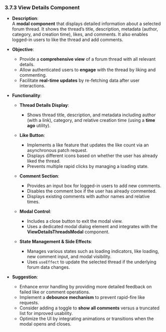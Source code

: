### 3.7.3 View Details Component

- **Description**:  
  A **modal component** that displays detailed information about a selected forum thread. It shows the thread’s title, description, metadata (author, category, and creation time), likes, and comments. It also enables logged-in users to like the thread and add comments.

- **Objective**:

  - Provide a **comprehensive view** of a forum thread with all relevant details.
  - Allow authenticated users to **engage** with the thread by liking and commenting.
  - Facilitate **real-time updates** by re-fetching data after user interactions.

- **Functionality**:

  - **Thread Details Display**:

    - Shows thread title, description, and metadata including author (with a link), category, and relative creation time (using a **time ago** utility).

  - **Like Button**:

    - Implements a like feature that updates the like count via an asynchronous patch request.
    - Displays different icons based on whether the user has already liked the thread.
    - Prevents multiple rapid clicks by managing a loading state.

  - **Comment Section**:

    - Provides an input box for logged-in users to add new comments.
    - Disables the comment box if the user has already commented.
    - Displays existing comments with author names and relative times.

  - **Modal Control**:

    - Includes a close button to exit the modal view.
    - Uses a dedicated modal dialog element and integrates with the **ViewDetailsThreadsModal** component.

  - **State Management & Side Effects**:
    - Manages various states such as loading indicators, like loading, new comment input, and modal visibility.
    - Uses `useEffect` to update the selected thread if the underlying forum data changes.

- **Suggestion**:
  - Enhance error handling by providing more detailed feedback on failed like or comment operations.
  - Implement a **debounce mechanism** to prevent rapid-fire like requests.
  - Consider adding a toggle to **show all comments** versus a truncated list for improved usability.
  - Optimize the UI by integrating animations or transitions when the modal opens and closes.

